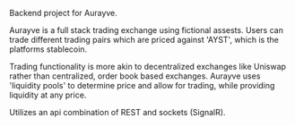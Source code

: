 Backend project for Aurayve.

Aurayve is a full stack trading exchange using fictional assests.  Users can trade different trading pairs which are priced against 'AYST', which is the platforms stablecoin.

Trading functionality is more akin to decentralized exchanges like Uniswap rather than centralized, order book based exchanges.  Aurayve uses 'liquidity pools' to determine price and allow for trading, while providing liquidity at any price.

Utilizes an api combination of REST and sockets (SignalR).
